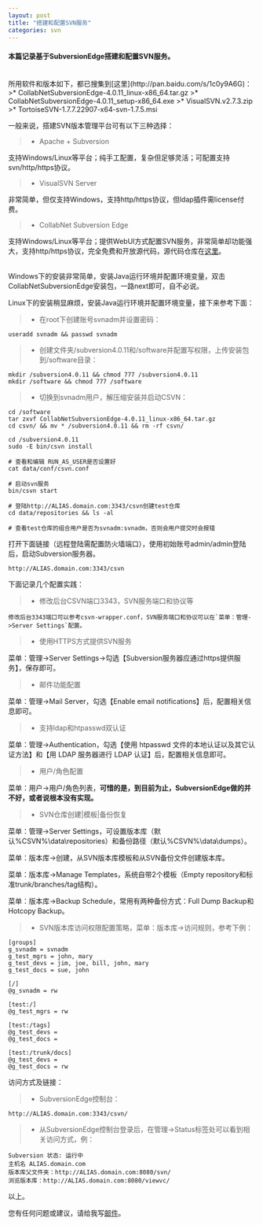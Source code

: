 ```yaml
---
layout: post
title: "搭建和配置SVN服务"
categories: svn
---
```

#### 本篇记录基于SubversionEdge搭建和配置SVN服务。
<br />
所用软件和版本如下，都已搜集到[这里](http://pan.baidu.com/s/1c0y9A6G)：
>* CollabNetSubversionEdge-4.0.11_linux-x86_64.tar.gz
>* CollabNetSubversionEdge-4.0.11_setup-x86_64.exe
>* VisualSVN.v2.7.3.zip
>* TortoiseSVN-1.7.7.22907-x64-svn-1.7.5.msi

一般来说，搭建SVN版本管理平台可有以下三种选择：
>* Apache + Subversion

支持Windows/Linux等平台；纯手工配置，复杂但足够灵活；可配置支持svn/http/https协议。
>* VisualSVN Server

非常简单，但仅支持Windows，支持http/https协议，但ldap插件需license付费。
>* CollabNet Subversion Edge

支持Windows/Linux等平台；提供WebUI方式配置SVN服务，非常简单却功能强大，支持http/https协议，完全免费和开放源代码，源代码仓库在[这里](https://ctf.open.collab.net/sf/projects/svnedge/)。

<br />
Windows下的安装非常简单，安装Java运行环境并配置环境变量，双击CollabNetSubversionEdge安装包，一路next即可，自不必说。

Linux下的安装稍显麻烦，安装Java运行环境并配置环境变量，接下来参考下面：
>* 在root下创建账号svnadm并设置密码：

    useradd svnadm && passwd svnadm
>* 创建文件夹/subversion4.0.11和/software并配置写权限，上传安装包到/software目录：

    mkdir /subversion4.0.11 && chmod 777 /subversion4.0.11
    mkdir /software && chmod 777 /software

>* 切换到svnadm用户，解压缩安装并启动CSVN：

    cd /software
    tar zxvf CollabNetSubversionEdge-4.0.11_linux-x86_64.tar.gz
    cd csvn/ && mv * /subversion4.0.11 && rm -rf csvn/

    cd /subversion4.0.11
    sudo -E bin/csvn install

    # 查看和编辑 RUN_AS_USER是否设置好
    cat data/conf/csvn.conf

    # 启动svn服务
    bin/csvn start

    # 登陆http://ALIAS.domain.com:3343/csvn创建test仓库
    cd data/repositories && ls -al

    # 查看test仓库的组合用户是否为svnadm:svnadm，否则会用户提交时会报错

打开下面链接（远程登陆需配置防火墙端口），使用初始账号admin/admin登陆后，启动Subversion服务器。

    http://ALIAS.domain.com:3343/csvn

下面记录几个配置实践：

>* 修改后台CSVN端口3343，SVN服务端口和协议等

    修改后台3343端口可以参考csvn-wrapper.conf，SVN服务端口和协议可以在`菜单：管理->Server Settings`配置。

>* 使用HTTPS方式提供SVN服务

菜单：管理->Server Settings->勾选【Subversion服务器应通过https提供服务】，保存即可。
>* 邮件功能配置

菜单：管理->Mail Server，勾选【Enable email notifications】后，配置相关信息即可。
>* 支持ldap和htpasswd双认证

菜单：管理->Authentication，勾选【使用 htpasswd 文件的本地认证以及其它认证方法】和【用 LDAP 服务器进行 LDAP 认证】后，配置相关信息即可。
>* 用户/角色配置

菜单：用户->用户/角色列表，**可惜的是，到目前为止，SubversionEdge做的并不好，或者说根本没有实现。**
>* SVN仓库创建|模板|备份恢复

菜单：管理->Server Settings，可设置版本库（默认%CSVN%\data\repositories）和备份路径（默认%CSVN%\data\dumps）。

菜单：版本库->创建，从SVN版本库模板和从SVN备份文件创建版本库。

菜单：版本库->Manage Templates，系统自带2个模板（Empty repository和标准trunk/branches/tag结构）。

菜单：版本库->Backup Schedule，常用有两种备份方式：Full Dump Backup和Hotcopy Backup。
>* SVN版本库访问权限配置策略，菜单：版本库->访问规则，参考下例：

	[groups]
    g_svnadm = svnadm
    g_test_mgrs = john, mary
	g_test_devs = jim, joe, bill, john, mary
	g_test_docs = sue, john

	[/]
	@g_svnadm = rw

	[test:/]
	@g_test_mgrs = rw

	[test:/tags]
	@g_test_devs =
    @g_test_docs =

	[test:/trunk/docs]
    @g_test_devs =
	@g_test_docs = rw

访问方式及链接：

>* SubversionEdge控制台：

    http://ALIAS.domain.com:3343/csvn/

>* 从SubversionEdge控制台登录后，在管理->Status标签处可以看到相关访问方式，例：

    Subversion 状态: 运行中
	主机名 ALIAS.domain.com
	版本库父文件夹：http://ALIAS.domain.com:8080/svn/
	浏览版本库：http://ALIAS.domain.com:8080/viewvc/

以上。

您有任何问题或建议，请给我写[邮件](mailto:yinwer81@gmail.com)。
